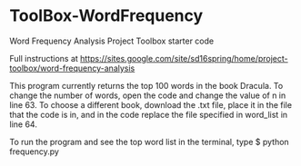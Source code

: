 # ToolBox-WordFrequency
Word Frequency Analysis Project Toolbox starter code

Full instructions at https://sites.google.com/site/sd16spring/home/project-toolbox/word-frequency-analysis

This program currently returns the top 100 words in the book Dracula.  To change the number of words, open the code and change the value of n in line 63.  To choose a different book, download the .txt file, place it in the file that the code is in, and in the code replace the file specified in word_list in line 64.

To run the program and see the top word list in the terminal, type 
	$ python frequency.py
